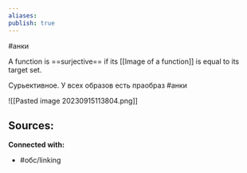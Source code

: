 ```yaml
---
aliases: 
publish: true
---
```

#анки

A function is ==surjective== if its [[Image of a function]]  is equal to its target set.


Сурьективное. У всех образов есть праобраз #анки 

![[Pasted image 20230915113804.png]]






**Sources:**
- 


**Connected with:**
- #обс/linking 

